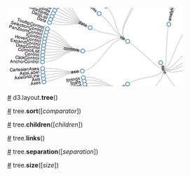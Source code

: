 ![diagonal](diagonal.png)

<a name="tree" href="#tree">#</a> d3.layout.<b>tree</b>()

<a name="sort" href="#sort">#</a> tree.<b>sort</b>([<i>comparator</i>])

<a name="children" href="#children">#</a> tree.<b>children</b>([<i>children</i>])

<a name="links" href="#links">#</a> tree.<b>links</b>()

<a name="separation" href="#separation">#</a> tree.<b>separation</b>([<i>separation</i>])

<a name="size" href="#size">#</a> tree.<b>size</b>([<i>size</i>])
